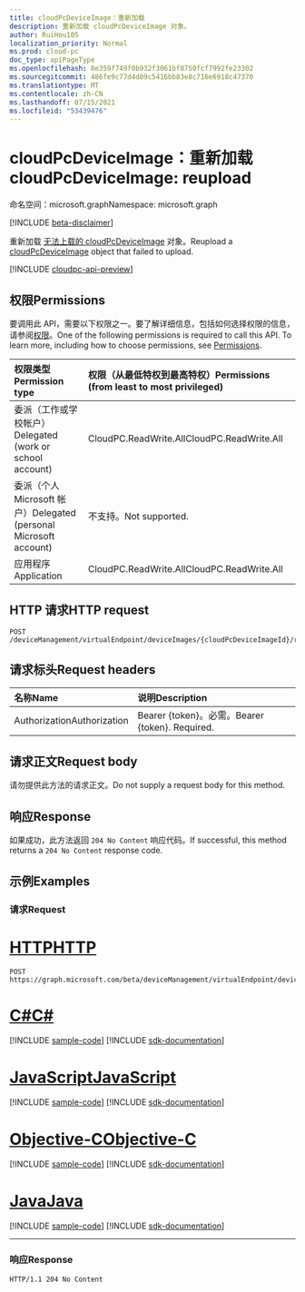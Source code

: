 ```yaml
---
title: cloudPcDeviceImage：重新加载
description: 重新加载 cloudPcDeviceImage 对象。
author: RuiHou105
localization_priority: Normal
ms.prod: cloud-pc
doc_type: apiPageType
ms.openlocfilehash: 8e359f749f0b932f3061bf8750fcf7992fe23302
ms.sourcegitcommit: 486fe9c77d4d89c5416bb83e8c716e6918c47370
ms.translationtype: MT
ms.contentlocale: zh-CN
ms.lasthandoff: 07/15/2021
ms.locfileid: "53439476"
---
```

# <a name="cloudpcdeviceimage-reupload"></a><span data-ttu-id="e6664-103">cloudPcDeviceImage：重新加载</span><span class="sxs-lookup"><span data-stu-id="e6664-103">cloudPcDeviceImage: reupload</span></span>

<span data-ttu-id="e6664-104">命名空间：microsoft.graph</span><span class="sxs-lookup"><span data-stu-id="e6664-104">Namespace: microsoft.graph</span></span>

[!INCLUDE [beta-disclaimer](../../includes/beta-disclaimer.md)]

<span data-ttu-id="e6664-105">重新加载 [无法上载的 cloudPcDeviceImage](../resources/cloudpcdeviceimage.md) 对象。</span><span class="sxs-lookup"><span data-stu-id="e6664-105">Reupload a [cloudPcDeviceImage](../resources/cloudpcdeviceimage.md) object that failed to upload.</span></span>

[!INCLUDE [cloudpc-api-preview](../../includes/cloudpc-api-preview.md)]
## <a name="permissions"></a><span data-ttu-id="e6664-106">权限</span><span class="sxs-lookup"><span data-stu-id="e6664-106">Permissions</span></span>

<span data-ttu-id="e6664-p101">要调用此 API，需要以下权限之一。要了解详细信息，包括如何选择权限的信息，请参阅[权限](/graph/permissions-reference)。</span><span class="sxs-lookup"><span data-stu-id="e6664-p101">One of the following permissions is required to call this API. To learn more, including how to choose permissions, see [Permissions](/graph/permissions-reference).</span></span>

|<span data-ttu-id="e6664-109">权限类型</span><span class="sxs-lookup"><span data-stu-id="e6664-109">Permission type</span></span>|<span data-ttu-id="e6664-110">权限（从最低特权到最高特权）</span><span class="sxs-lookup"><span data-stu-id="e6664-110">Permissions (from least to most privileged)</span></span>|
|:---|:---|
|<span data-ttu-id="e6664-111">委派（工作或学校帐户）</span><span class="sxs-lookup"><span data-stu-id="e6664-111">Delegated (work or school account)</span></span>|<span data-ttu-id="e6664-112">CloudPC.ReadWrite.All</span><span class="sxs-lookup"><span data-stu-id="e6664-112">CloudPC.ReadWrite.All</span></span>|
|<span data-ttu-id="e6664-113">委派（个人 Microsoft 帐户）</span><span class="sxs-lookup"><span data-stu-id="e6664-113">Delegated (personal Microsoft account)</span></span>|<span data-ttu-id="e6664-114">不支持。</span><span class="sxs-lookup"><span data-stu-id="e6664-114">Not supported.</span></span>|
|<span data-ttu-id="e6664-115">应用程序</span><span class="sxs-lookup"><span data-stu-id="e6664-115">Application</span></span>|<span data-ttu-id="e6664-116">CloudPC.ReadWrite.All</span><span class="sxs-lookup"><span data-stu-id="e6664-116">CloudPC.ReadWrite.All</span></span>|

## <a name="http-request"></a><span data-ttu-id="e6664-117">HTTP 请求</span><span class="sxs-lookup"><span data-stu-id="e6664-117">HTTP request</span></span>

<!-- {
  "blockType": "ignored"
}
-->

``` http
POST /deviceManagement/virtualEndpoint/deviceImages/{cloudPcDeviceImageId}/reupload
```

## <a name="request-headers"></a><span data-ttu-id="e6664-118">请求标头</span><span class="sxs-lookup"><span data-stu-id="e6664-118">Request headers</span></span>

|<span data-ttu-id="e6664-119">名称</span><span class="sxs-lookup"><span data-stu-id="e6664-119">Name</span></span>|<span data-ttu-id="e6664-120">说明</span><span class="sxs-lookup"><span data-stu-id="e6664-120">Description</span></span>|
|:---|:---|
|<span data-ttu-id="e6664-121">Authorization</span><span class="sxs-lookup"><span data-stu-id="e6664-121">Authorization</span></span>|<span data-ttu-id="e6664-p102">Bearer {token}。必需。</span><span class="sxs-lookup"><span data-stu-id="e6664-p102">Bearer {token}. Required.</span></span>|

## <a name="request-body"></a><span data-ttu-id="e6664-124">请求正文</span><span class="sxs-lookup"><span data-stu-id="e6664-124">Request body</span></span>

<span data-ttu-id="e6664-125">请勿提供此方法的请求正文。</span><span class="sxs-lookup"><span data-stu-id="e6664-125">Do not supply a request body for this method.</span></span>

## <a name="response"></a><span data-ttu-id="e6664-126">响应</span><span class="sxs-lookup"><span data-stu-id="e6664-126">Response</span></span>

<span data-ttu-id="e6664-127">如果成功，此方法返回 `204 No Content` 响应代码。</span><span class="sxs-lookup"><span data-stu-id="e6664-127">If successful, this method returns a `204 No Content` response code.</span></span>

## <a name="examples"></a><span data-ttu-id="e6664-128">示例</span><span class="sxs-lookup"><span data-stu-id="e6664-128">Examples</span></span>

### <a name="request"></a><span data-ttu-id="e6664-129">请求</span><span class="sxs-lookup"><span data-stu-id="e6664-129">Request</span></span>


# <a name="http"></a>[<span data-ttu-id="e6664-130">HTTP</span><span class="sxs-lookup"><span data-stu-id="e6664-130">HTTP</span></span>](#tab/http)
<!-- {
  "blockType": "request",
  "name": "reupload_deviceimages_from_virtualendpoint"
}
-->

``` http
POST https://graph.microsoft.com/beta/deviceManagement/virtualEndpoint/deviceImages/{cloudPcDeviceImageId}/reupload
```
# <a name="c"></a>[<span data-ttu-id="e6664-131">C#</span><span class="sxs-lookup"><span data-stu-id="e6664-131">C#</span></span>](#tab/csharp)
[!INCLUDE [sample-code](../includes/snippets/csharp/reupload-deviceimages-from-virtualendpoint-csharp-snippets.md)]
[!INCLUDE [sdk-documentation](../includes/snippets/snippets-sdk-documentation-link.md)]

# <a name="javascript"></a>[<span data-ttu-id="e6664-132">JavaScript</span><span class="sxs-lookup"><span data-stu-id="e6664-132">JavaScript</span></span>](#tab/javascript)
[!INCLUDE [sample-code](../includes/snippets/javascript/reupload-deviceimages-from-virtualendpoint-javascript-snippets.md)]
[!INCLUDE [sdk-documentation](../includes/snippets/snippets-sdk-documentation-link.md)]

# <a name="objective-c"></a>[<span data-ttu-id="e6664-133">Objective-C</span><span class="sxs-lookup"><span data-stu-id="e6664-133">Objective-C</span></span>](#tab/objc)
[!INCLUDE [sample-code](../includes/snippets/objc/reupload-deviceimages-from-virtualendpoint-objc-snippets.md)]
[!INCLUDE [sdk-documentation](../includes/snippets/snippets-sdk-documentation-link.md)]

# <a name="java"></a>[<span data-ttu-id="e6664-134">Java</span><span class="sxs-lookup"><span data-stu-id="e6664-134">Java</span></span>](#tab/java)
[!INCLUDE [sample-code](../includes/snippets/java/reupload-deviceimages-from-virtualendpoint-java-snippets.md)]
[!INCLUDE [sdk-documentation](../includes/snippets/snippets-sdk-documentation-link.md)]

---


### <a name="response"></a><span data-ttu-id="e6664-135">响应</span><span class="sxs-lookup"><span data-stu-id="e6664-135">Response</span></span>

<!-- {
  "blockType": "response",
  "truncated": true
}
-->

``` http
HTTP/1.1 204 No Content
```
